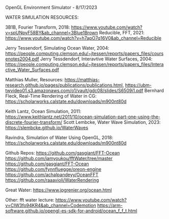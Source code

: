 OpenGL Environment Simulator - 8/17/2023

WATER SIMULATION RESOURCES:

3B1B, Fourier Transform, 2018: https://www.youtube.com/watch?v=spUNpyF58BY&ab_channel=3Blue1Brown
Reducible, FFT, 2021: https://www.youtube.com/watch?v=h7apO7q16V0&ab_channel=Reducible

Jerry Tessendorf, Simulating Ocean Water, 2004: https://people.computing.clemson.edu/~jtessen/reports/papers_files/coursenotes2004.pdf
Jerry Tessdendorf, Interavtive Water Surfaces, 2004: https://people.computing.clemson.edu/~jtessen/reports/papers_files/Interactive_Water_Surfaces.pdf

Matthias Muller, Resources: https://matthias-research.github.io/pages/publications/publications.html, https://ubm-twvideo01.s3.amazonaws.com/o1/vault/gdc08/slides/S6509i1.pdf 
Bernhard Fleck, Real-Time Rendering of Water in CG: https://scholarworks.calstate.edu/downloads/m900nt80d

Keith Lantz, Ocean Simulation, 2011: https://www.keithlantz.net/2011/10/ocean-simulation-part-one-using-the-discrete-fourier-transform/
Scott Lembcke, Water Wave Simulation, 2023: https://slembcke.github.io/WaterWaves

Ravindra, Simulation of Water Using OpenGL, 2018: https://scholarworks.calstate.edu/downloads/m900nt80d

Github Repos:
https://github.com/gasgiant/FFT-Ocean
https://github.com/iamyoukou/fftWater/tree/master
https://github.com/gasgiant/FFT-Ocean
https://github.com/fynnfluegge/oreon-engine
https://github.com/achalpandeyy/OceanFFT
https://github.com/raaavioli/WaterRendering

Great Water: 
https://www.jpgrenier.org/ocean.html

Other:
fft water lecture: https://www.youtube.com/watch?v=ClW3fo94KR4&ab_channel=Codemotion
https://arm-software.github.io/opengl-es-sdk-for-android/ocean_f_f_t.html

